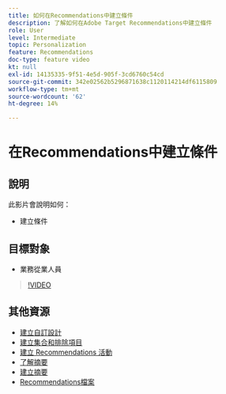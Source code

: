 ```yaml
---
title: 如何在Recommendations中建立條件
description: 了解如何在Adobe Target Recommendations中建立條件
role: User
level: Intermediate
topic: Personalization
feature: Recommendations
doc-type: feature video
kt: null
exl-id: 14135335-9f51-4e5d-905f-3cd6760c54cd
source-git-commit: 342e02562b5296871638c1120114214df6115809
workflow-type: tm+mt
source-wordcount: '62'
ht-degree: 14%

---
```


# 在Recommendations中建立條件

## 說明

此影片會說明如何：

* 建立條件

## 目標對象

* 業務從業人員

>[!VIDEO](https://video.tv.adobe.com/v/27694?quality=12)

## 其他資源

* [建立自訂設計](create-custom-designs.md)
* [建立集合和排除項目](create-collections-and-exclusions.md)
* [建立 Recommendations 活動](create-a-recommendations-activity.md)
* [了解摘要](understanding-feeds.md)
* [建立摘要](create-a-feed.md)
* [Recommendations檔案](https://experienceleague.adobe.com/docs/target/using/recommendations/recommendations.html?lang=en)
